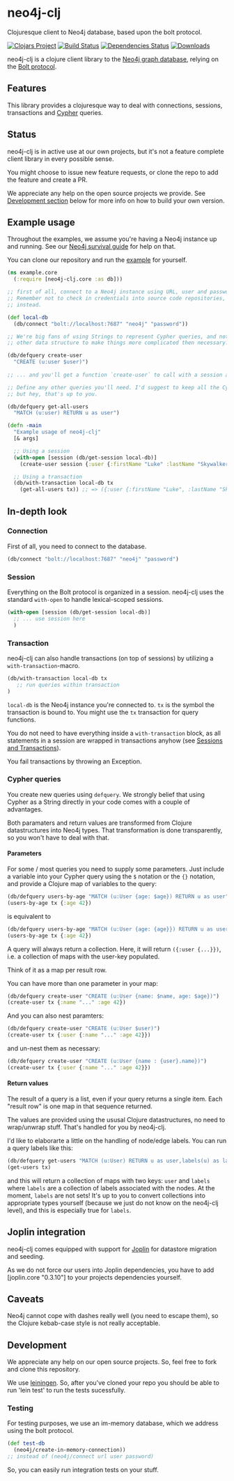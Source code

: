 # neo4j-clj
Clojuresque client to Neo4j database, based upon the bolt protocol.

[![Clojars Project](https://img.shields.io/clojars/v/gorillalabs/neo4j-clj.svg)](https://clojars.org/gorillalabs/neo4j-clj)
[![Build Status](https://travis-ci.org/gorillalabs/neo4j-clj.svg)](https://travis-ci.org/gorillalabs/neo4j-clj)
[![Dependencies Status](https://versions.deps.co/gorillalabs/neo4j-clj/status.svg)](https://versions.deps.co/gorillalabs/neo4j-clj)
[![Downloads](https://versions.deps.co/gorillalabs/neo4j-clj/downloads.svg)](https://versions.deps.co/gorillalabs/neo4j-clj)

neo4j-clj is a clojure client library to the [Neo4j graph database](https://neo4j.com/),
relying on the [Bolt protocol](https://boltprotocol.org/).


## Features

This library provides a clojuresque way to deal with connections, sessions, transactions
and [Cypher](https://www.opencypher.org/) queries.


## Status

neo4j-clj is in active use at our own projects,
but it's not a feature complete client library in every possible sense.

You might choose to issue new feature requests,
or clone the repo to add the feature and create a PR.

We appreciate any help on the open source projects we provide. See [Development section](#development) below for more info
on how to build your own version.


## Example usage

Throughout the examples, we assume you're having a Neo4j instance up and running.
See our [Neo4j survival guide](docs/neo4j) for help on that.

You can clone our repository and run the [example](example/) for yourself.


```clojure
(ns example.core
  (:require [neo4j-clj.core :as db]))

;; first of all, connect to a Neo4j instance using URL, user and password credentials.
;; Remember not to check in credentials into source code repositories, but use environment variables
;; instead.

(def local-db
  (db/connect "bolt://localhost:7687" "neo4j" "password"))

;; We're big fans of using Strings to represent Cypher queries, and not wrap Cypher into some
;; other data structure to make things more complicated then necessary. So simply defquery your query...

(db/defquery create-user
  "CREATE (u:user $user)")
  
;; ... and you'll get a function `create-user` to call with a session and the parameters. See below.  

;; Define any other queries you'll need. I'd suggest to keep all the Cypher queries in a separate namespace,
;; but hey, that's up to you.

(db/defquery get-all-users
  "MATCH (u:user) RETURN u as user")

(defn -main
  "Example usage of neo4j-clj"
  [& args]

  ;; Using a session
  (with-open [session (db/get-session local-db)]
    (create-user session {:user {:firstName "Luke" :lastName "Skywalker"}}))

  ;; Using a transaction
  (db/with-transaction local-db tx
    (get-all-users tx)) ;; => ({:user {:firstName "Luke", :lastName "Skywalker"}}))
```

## In-depth look

### Connection

First of all, you need to connect to the database.

```clojure
(db/connect "bolt://localhost:7687" "neo4j" "password")
```

### Session

Everything on the Bolt protocol is organized in a session. neo4j-clj uses the
standard `with-open` to handle lexical-scoped sessions.

```clojure
(with-open [session (db/get-session local-db)]
  ;; ... use session here
  )
```

### Transaction

neo4j-clj can also handle transactions (on top of sessions) by utilizing a 
`with-transaction`-macro.

```clojure
(db/with-transaction local-db tx
   ;; run queries within transaction
)
```

`local-db` is the Neo4j instance you're connected to.
`tx` is the symbol the transaction is bound to. You might use
the `tx` transaction for query functions. 

You do not need to have everything inside a `with-transaction` block,
as all statements in a session are wrapped in transactions anyhow
(see [Sessions and Transactions](https://neo4j.com/docs/developer-manual/current/drivers/sessions-transactions/)). 

You fail transactions by throwing an Exception.

### Cypher queries

You create new queries using `defquery`. We strongly belief that using Cypher
as a String directly in your code comes with a couple of advantages.

Both paramaters and return values are transformed from Clojure datastructures
into Neo4j types. That transformation is done transparently, so you won't have
to deal with that.

#### Parameters

For some / most queries you need to supply some parameters. Just include a
variable into your Cypher query using the `$` notation or the `{}` notation,
and provide a Clojure map of variables to the query:


```clojure
(db/defquery users-by-age "MATCH (u:User {age: $age}) RETURN u as user")
(users-by-age tx {:age 42})
```

is equivalent to

```clojure
(db/defquery users-by-age "MATCH (u:User {age: {age}}) RETURN u as user")
(users-by-age tx {:age 42})
```

A query will always return a collection. Here, it will return `({:user {...}})`,
i.e. a collection of maps with the user-key populated.

Think of it as a map per result row.

You can have more than one parameter in your map:

```clojure
(db/defquery create-user "CREATE (u:User {name: $name, age: $age})")
(create-user tx {:name "..." :age 42})
```

And you can also nest paramters:

```clojure
(db/defquery create-user "CREATE (u:User $user)")
(create-user tx {:user {:name "..." :age 42}})
```
and un-nest them as necessary:

```clojure
(db/defquery create-user "CREATE (u:User {name : {user}.name})")
(create-user tx {:user {:name "..." :age 42}})
```



<!--

```clojure
(db/defquery get-users "MATCH (u:User) RETURN u as user")
(get-users tx)
;; => ({:user {...}})

;; Extracted parameters
(db/defquery create-user "CREATE (u:User {name: $name, age: $age})")
(create-user tx {:name "..." :age 42})

(db/defquery get-users "MATCH (u:User) RETURN u.name as name, u.age as age")
(get-users tx)
;; => ({:name "..." :age 42}, ...)
```


-->

#### Return values

The result of a query is a list, even if your query returns a single item. Each "result row" is one map in that sequence
returned. 

The values are provided using the ususal Clojure datastructures, no need to wrap/unwrap stuff. That's handled for you by
neo4j-clj.

I'd like to elaborarte a little on the handling of node/edge labels. You can run a query labels like this:

```clojure
(db/defquery get-users "MATCH (u:User) RETURN u as user,labels(u) as labels")
(get-users tx)
```

and this will return a collection of maps with two keys: `user` and `labels` where `labels` are a collection of labels
associated with the nodes. At the moment, `labels` are not sets! It's up to you to convert collections into appropriate
types yourself (because we just do not know on the neo4j-clj level), and this is especially true for `labels`.

## Joplin integration

neo4j-clj comes equipped with support for [Joplin](https://github.com/juxt/joplin)
for datastore migration and seeding.

As we do not force our users into Joplin dependencies, you have to add [joplin.core "0.3.10"]
to your projects dependencies yourself.

## Caveats

Neo4j cannot cope with dashes really well (you need to escape them),
so the Clojure kebab-case style is not really acceptable.


## Development

We appreciate any help on our open source projects. So, feel free to fork and clone this repository.

We use [leiningen](https://leiningen.org/). So, after you've cloned your repo you should be able to run 'lein test' to
run the tests sucessfully.

### Testing


For testing purposes, we use an im-memory database, which we address using the bolt protocol.

```clojure
(def test-db
  (neo4j/create-in-memory-connection))
;; instead of (neo4j/connect url user password)
```

So, you can easily run integration tests on your stuff.
